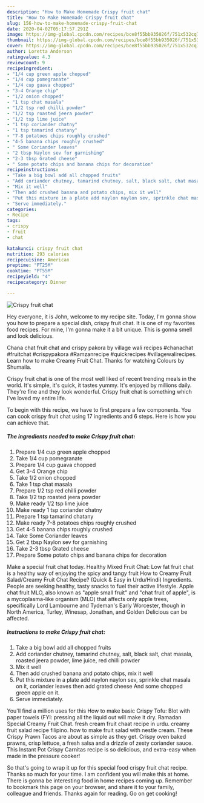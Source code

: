 ```yaml
---
description: "How to Make Homemade Crispy fruit chat"
title: "How to Make Homemade Crispy fruit chat"
slug: 156-how-to-make-homemade-crispy-fruit-chat
date: 2020-04-02T05:17:57.291Z
image: https://img-global.cpcdn.com/recipes/bce8f55bb935026f/751x532cq70/crispy-fruit-chat-recipe-main-photo.jpg
thumbnail: https://img-global.cpcdn.com/recipes/bce8f55bb935026f/751x532cq70/crispy-fruit-chat-recipe-main-photo.jpg
cover: https://img-global.cpcdn.com/recipes/bce8f55bb935026f/751x532cq70/crispy-fruit-chat-recipe-main-photo.jpg
author: Loretta Anderson
ratingvalue: 4.3
reviewcount: 9
recipeingredient:
- "1/4 cup green apple chopped"
- "1/4 cup pomegranate"
- "1/4 cup guava chopped"
- "3-4 Orange chip"
- "1/2 onion chopped"
- "1 tsp chat masala"
- "1/2 tsp red chilli powder"
- "1/2 tsp roasted jeera powder"
- "1/2 tsp lime juice"
- "1 tsp coriander chatny"
- "1 tsp tamarind chatany"
- "7-8 potatoes chips roughly crushed"
- "4-5 banana chips roughly crushed"
- " Some Coriander leaves"
- "2 tbsp Naylon sev for garnishing"
- "2-3 tbsp Grated cheese"
- " Some potato chips and banana chips for decoration"
recipeinstructions:
- "Take a big bowl add all chopped fruits"
- "Add coriander chutney, tamarind chutney, salt, black salt, chat masala, roasted jeera powder, lime juice, red chilli powder"
- "Mix it well"
- "Then add crushed banana and potato chips, mix it well"
- "Put this mixture in a plate add naylon naylon sev, sprinkle chat masala on it, coriander leaves then add grated cheese And some chopped green apple on it."
- "Serve immediately."
categories:
- Recipe
tags:
- crispy
- fruit
- chat

katakunci: crispy fruit chat 
nutrition: 293 calories
recipecuisine: American
preptime: "PT25M"
cooktime: "PT55M"
recipeyield: "4"
recipecategory: Dinner

---
```



![Crispy fruit chat](https://img-global.cpcdn.com/recipes/bce8f55bb935026f/751x532cq70/crispy-fruit-chat-recipe-main-photo.jpg)

Hey everyone, it is John, welcome to my recipe site. Today, I'm gonna show you how to prepare a special dish, crispy fruit chat. It is one of my favorites food recipes. For mine, I'm gonna make it a bit unique. This is gonna smell and look delicious.

Chana chat fruit chat and crispy pakora by village wali recipes #chanachat #fruitchat #crispypakora #Ramzanrecipe #quickrecipes #villagewalirecipes. Learn how to make Creamy Fruit Chat. Thanks for watching Colours by Shumaila.

Crispy fruit chat is one of the most well liked of recent trending meals in the world. It's simple, it's quick, it tastes yummy. It's enjoyed by millions daily. They're fine and they look wonderful. Crispy fruit chat is something which I've loved my entire life.


To begin with this recipe, we have to first prepare a few components. You can cook crispy fruit chat using 17 ingredients and 6 steps. Here is how you can achieve that.

##### The ingredients needed to make Crispy fruit chat:

1. Prepare 1/4 cup green apple chopped
1. Take 1/4 cup pomegranate
1. Prepare 1/4 cup guava chopped
1. Get 3-4 Orange chip
1. Take 1/2 onion chopped
1. Take 1 tsp chat masala
1. Prepare 1/2 tsp red chilli powder
1. Take 1/2 tsp roasted jeera powder
1. Make ready 1/2 tsp lime juice
1. Make ready 1 tsp coriander chatny
1. Prepare 1 tsp tamarind chatany
1. Make ready 7-8 potatoes chips roughly crushed
1. Get 4-5 banana chips roughly crushed
1. Take  Some Coriander leaves
1. Get 2 tbsp Naylon sev for garnishing
1. Take 2-3 tbsp Grated cheese
1. Prepare  Some potato chips and banana chips for decoration


Make a special fruit chat today. Healthy Mixed Fruit Chat: Low fat fruit chat is a healthy way of enjoying the spicy and tangy fruit How to Creamy Fruit Salad/Creamy Fruit Chat Recipe? (Quick &amp; Easy in Urdu/Hindi) Ingredients. People are seeking healthy, tasty snacks to fuel their active lifestyle. Apple chat fruit MLO, also known as &#34;apple small fruit&#34; and &#34;chat fruit of apple&#34;, is a mycoplasma-like organism (MLO) that affects only apple trees, specifically Lord Lambourne and Tydeman&#39;s Early Worcester, though in North America, Turley, Winesap, Jonathan, and Golden Delicious can be affected. 

##### Instructions to make Crispy fruit chat:

1. Take a big bowl add all chopped fruits
1. Add coriander chutney, tamarind chutney, salt, black salt, chat masala, roasted jeera powder, lime juice, red chilli powder
1. Mix it well
1. Then add crushed banana and potato chips, mix it well
1. Put this mixture in a plate add naylon naylon sev, sprinkle chat masala on it, coriander leaves then add grated cheese And some chopped green apple on it.
1. Serve immediately.


You&#39;ll find a million uses for this How to make basic Crispy Tofu: Blot with paper towels (FYI: pressing all the liquid out will make it dry. Ramadan Special Creamy Fruit Chat. fresh cream fruit chaat recipe in urdu. creamy fruit salad recipe filipino. how to make fruit salad with nestle cream. These Crispy Prawn Tacos are about as simple as they get. Crispy oven baked prawns, crisp lettuce, a fresh salsa and a drizzle of zesty coriander sauce. This Instant Pot Crispy Carnitas recipe is so delicious, and extra-easy when made in the pressure cooker! 

So that's going to wrap it up for this special food crispy fruit chat recipe. Thanks so much for your time. I am confident you will make this at home. There is gonna be interesting food in home recipes coming up. Remember to bookmark this page on your browser, and share it to your family, colleague and friends. Thanks again for reading. Go on get cooking!
